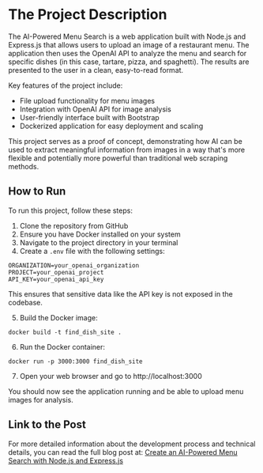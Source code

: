 # The Project Description
The AI-Powered Menu Search is a web application built with Node.js and Express.js that allows users to upload an image of a restaurant menu. The application then uses the OpenAI API to analyze the menu and search for specific dishes (in this case, tartare, pizza, and spaghetti). The results are presented to the user in a clean, easy-to-read format.

Key features of the project include:

* File upload functionality for menu images
* Integration with OpenAI API for image analysis
* User-friendly interface built with Bootstrap
* Dockerized application for easy deployment and scaling

This project serves as a proof of concept, demonstrating how AI can be used to extract meaningful information from images in a way that's more flexible and potentially more powerful than traditional web scraping methods.

## How to Run
To run this project, follow these steps:

1. Clone the repository from GitHub
2. Ensure you have Docker installed on your system
3. Navigate to the project directory in your terminal
4. Create a `.env` file with the following settings:

```
ORGANIZATION=your_openai_organization
PROJECT=your_openai_project
API_KEY=your_openai_api_key
```

This ensures that sensitive data like the API key is not exposed in the codebase.

5. Build the Docker image:

```
docker build -t find_dish_site .
```

6. Run the Docker container:

```
docker run -p 3000:3000 find_dish_site
```

7. Open your web browser and go to http://localhost:3000

You should now see the application running and be able to upload menu images for analysis.

## Link to the Post
For more detailed information about the development process and technical details, you can read the full blog post at: [Create an AI-Powered Menu Search with Node.js and Express.js](https://blog.hsh303.pl/posts/code/create-an-ai-powered-menu-search-with-node.js-and-express.js/)
